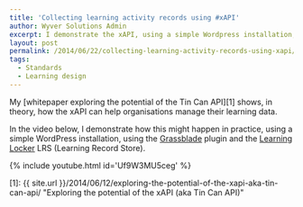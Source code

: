 ```yaml
---
title: 'Collecting learning activity records using #xAPI'
author: Wyver Solutions Admin
excerpt: I demonstrate the xAPI, using a simple Wordpress installation, using the Grassblade plugin and the Learning Locker LRS (Learning Record Store).
layout: post
permalink: /2014/06/22/collecting-learning-activity-records-using-xapi/
tags:
  - Standards
  - Learning design
---
```

My [whitepaper exploring the potential of the Tin Can API][1] shows, in theory, how the xAPI can help organisations manage their learning data.

In the video below, I demonstrate how this might happen in practice, using a simple WordPress installation, using the <a href="https://www.nextsoftwaresolutions.com/grassblade-xapi-companion/" target="_blank">Grassblade</a> plugin and the <a href="http://learninglocker.net/" target="_blank">Learning Locker</a> LRS (Learning Record Store).

{% include youtube.html id='Uf9W3MU5ceg' %}

 [1]: {{ site.url }}/2014/06/12/exploring-the-potential-of-the-xapi-aka-tin-can-api/ "Exploring the potential of the xAPI (aka Tin Can API)"
